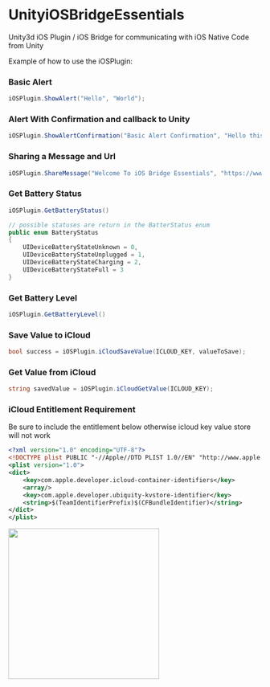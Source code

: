 # UnityiOSBridgeEssentials

Unity3d iOS Plugin / iOS Bridge for communicating with iOS Native Code from Unity

Example of how to use the iOSPlugin:

### Basic Alert

```csharp
iOSPlugin.ShowAlert("Hello", "World");
```

### Alert With Confirmation and callback to Unity

```csharp
iOSPlugin.ShowAlertConfirmation("Basic Alert Confirmation", "Hello this is a basic confirmation !", "CallBack");
```

### Sharing a Message and Url

```csharp
iOSPlugin.ShareMessage("Welcome To iOS Bridge Essentials", "https://www.github.com/dilmerv/UnityiOSBridgeEssentials");
```

### Get Battery Status

```csharp
iOSPlugin.GetBatteryStatus()

// possible statuses are return in the BatterStatus enum
public enum BatteryStatus 
{
    UIDeviceBatteryStateUnknown = 0,
    UIDeviceBatteryStateUnplugged = 1,
    UIDeviceBatteryStateCharging = 2,
    UIDeviceBatteryStateFull = 3
}

```

### Get Battery Level

```csharp
iOSPlugin.GetBatteryLevel()
```

### Save Value to iCloud

```csharp
bool success = iOSPlugin.iCloudSaveValue(ICLOUD_KEY, valueToSave);
```

### Get Value from iCloud

```csharp
string savedValue = iOSPlugin.iCloudGetValue(ICLOUD_KEY);
```

### iCloud Entitlement Requirement

Be sure to include the entitlement below otherwise icloud key value store will not work

```xml
<?xml version="1.0" encoding="UTF-8"?>
<!DOCTYPE plist PUBLIC "-//Apple//DTD PLIST 1.0//EN" "http://www.apple.com/DTDs/PropertyList-1.0.dtd">
<plist version="1.0">
<dict>
	<key>com.apple.developer.icloud-container-identifiers</key>
	<array/>
	<key>com.apple.developer.ubiquity-kvstore-identifier</key>
	<string>$(TeamIdentifierPrefix)$(CFBundleIdentifier)</string>
</dict>
</plist>
```

<img src="https://github.com/dilmerv/UnityiOSBridgeEssentials/blob/master/docs/images/bridge.gif" width="300">
